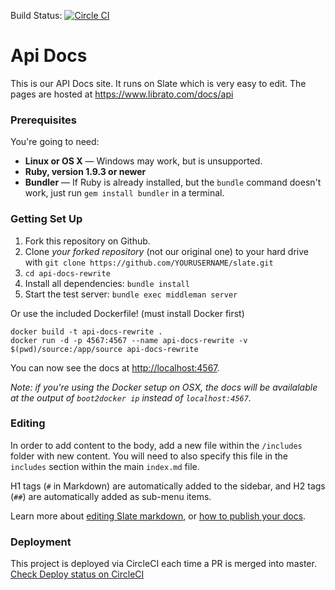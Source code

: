 Build Status: [![Circle CI](https://circleci.com/gh/librato/api-docs.svg?style=svg)](https://circleci.com/gh/librato/api-docs)

Api Docs
========

This is our API Docs site. It runs on Slate which is very easy to edit. The pages are hosted at
https://www.librato.com/docs/api

### Prerequisites

You're going to need:

 - **Linux or OS X** — Windows may work, but is unsupported.
 - **Ruby, version 1.9.3 or newer**
 - **Bundler** — If Ruby is already installed, but the `bundle` command doesn't work, just run `gem install bundler` in a terminal.

### Getting Set Up

 1. Fork this repository on Github.
 2. Clone *your forked repository* (not our original one) to your hard drive with `git clone https://github.com/YOURUSERNAME/slate.git`
 3. `cd api-docs-rewrite`
 4. Install all dependencies: `bundle install`
 5. Start the test server: `bundle exec middleman server`

Or use the included Dockerfile! (must install Docker first)

```shell
docker build -t api-docs-rewrite .
docker run -d -p 4567:4567 --name api-docs-rewrite -v $(pwd)/source:/app/source api-docs-rewrite
```

You can now see the docs at <http://localhost:4567>.

*Note: if you're using the Docker setup on OSX, the docs will be
availalable at the output of `boot2docker ip` instead of `localhost:4567`.*

### Editing

In order to add content to the body, add a new file within the `/includes` folder with new content. You will need to also specify this file in the `includes` section within the main `index.md` file.

H1 tags (`#` in Markdown) are automatically added to the sidebar, and H2 tags (`##`) are automatically added as sub-menu items.

Learn more about [editing Slate markdown](https://github.com/tripit/slate/wiki/Markdown-Syntax), or [how to publish your docs](https://github.com/tripit/slate/wiki/Deploying-Slate).

### Deployment 

This project is deployed via CircleCI each time a PR is merged into master. [Check Deploy status on CircleCI](https://circleci.com/gh/librato/api-docs/) 
